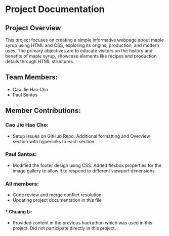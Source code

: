 # Project Documentation

## Project Overview

This project focuses on creating a simple informative webpage about maple syrup using HTML and CSS, exploring its origins, production, and modern uses. The primary objectives are to educate visitors on the history and benefits of maple syrup, showcase elements like recipes and production details through HTML structures.

## Team Members:

-   Cao Jie Hao Cho
-   Paul Santos

## Member Contributions:

### Cao Jie Hao Cho:

-   Setup issues on GitHub Repo. Additional formatting and Overview section with hyperlinks to each section.

### Paul Santos:

-   Modified the footer design using CSS. Added flexbox properties for the image gallery to allow it to respond to different viewport dimensions. 

### All members:

-   Code review and merge conflict resolution
-   Updating project documentation in this file

#### * Chuang Li:

-   Provided content in the previous hackathon which was used in this project. Did not participate directly in this project.
